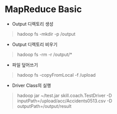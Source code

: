 MapReduce Basic
==================


- Output 디렉토리 생성

>hadoop fs -mkdir -p /output


- Output 디렉토리 비우기

>hadoop fs -rm -r /output/*


- 파일 덮어쓰기

>hadoop fs -copyFromLocal -f /upload


- Driver Class의 실행

>hadoop jar ~/test.jar skill.coach.TestDriver -D inputPath=/upload/acc/Accidents0513.csv -D outputPath=/output/result
